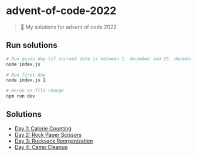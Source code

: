 # advent-of-code-2022

> 🎄 My solutions for advent of code 2022

## Run solutions

```sh
# Run given day (if current date is between 1. december and 25. december)
node index.js

# Run first day
node index.js 1

# Rerun on file change
npm run dev
```

## Solutions

- [Day 1: Calorie Counting](days/01)
- [Day 2: Rock Paper Scissors](days/02)
- [Day 3: Rucksack Reorganization](days/03)
- [Day 4: Camp Cleanup](days/04)
